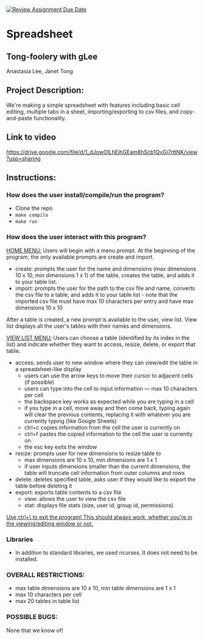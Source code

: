 [![Review Assignment Due Date](https://classroom.github.com/assets/deadline-readme-button-22041afd0340ce965d47ae6ef1cefeee28c7c493a6346c4f15d667ab976d596c.svg)](https://classroom.github.com/a/Vh67aNdh)
# Spreadsheet

## Tong-foolery with gLee

Anastasia Lee, Janet Tong
       
## Project Description:

We're making a simple spreadsheet with features including basic cell editing, multiple tabs in a sheet, importing/exporting to csv files, and copy-and-paste functionality.

## Link to video
https://drive.google.com/file/d/1_dJowOlLhEjhGEam8hScb1QvGi7rttNK/view?usp=sharing 
  
## Instructions:

### How does the user install/compile/run the program?

- Clone the repo
- `make compile`
- `make run`

### How does the user interact with this program?

<ins>HOME MENU:</ins>
Users will begin with a menu prompt. At the beginning of the program, the only available prompts are create and import. 
- create: prompts the user for the name and dimensions (max dimensions 10 x 10, min dimensions 1 x 1) of the table, creates the table, and adds it to your table list. 
- import: prompts the user for the path to the csv file and name, converts the csv file to a table, and adds it to your table list - note that the imported csv file must have max 10 characters per entry and have max dimensions 10 x 10

After a table is created, a new prompt is available to the user, view list. View list displays all the user's tables with their names and dimensions.

<ins>VIEW LIST MENU:</ins> Users can choose a table (identified by its index in the list) and indicate whether they want to access, resize, delete, or export that table. 
- access: sends user to new window where they can view/edit the table in a spreadsheet-like display
  - users can use the arrow keys to move their cursor to adjacent cells (if possible)
  - users can type into the cell to input information — max 10 characters per cell
  - the backspace key works as expected while you are typing in a cell
  - if you type in a cell, move away and then come back, typing again will clear the previous contents, replacing it with whatever you are currently typing (like Google Sheets)
  - ctrl+c copies information from the cell the user is currently on
  - ctrl+f pastes the copied information to the cell the user is currently on
  - the esc key exits the window
- resize: prompts user for new dimensions to resize table to 
  - max dimensions are 10 x 10, min dimensions are 1 x 1
  - if user inputs dimensions smaller than the current dimensions, the table will truncate cell information from outer columns and rows 
- delete: deletes specified table, asks user if they would like to export the table before deleting it 
- export: exports table contents to a csv file
  - view: allows the user to view the csv file 
  - stat: displays file stats (size, user id, group id, permissions)

<ins>Use ctrl+\ to exit the program! This should always work, whether you're in the viewing/editing window or not.</ins>

### Libraries
- In addition to standard libraries, we used ncurses. It does not need to be installed.

### OVERALL RESTRICTIONS: 
- max table dimensions are 10 x 10, min table dimensions are 1 x 1
- max 10 characters per cell 
- max 20 tables in table list 

### POSSIBLE BUGS:
None that we know of!
